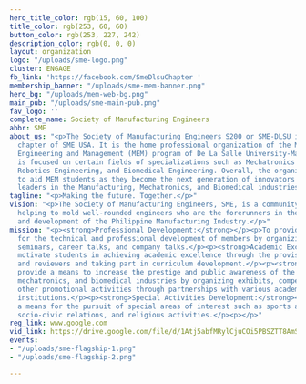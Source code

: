 ```yaml
---
hero_title_color: rgb(15, 60, 100)
title_color: rgb(253, 60, 60)
button_color: rgb(253, 227, 242)
description_color: rgb(0, 0, 0)
layout: organization
logo: "/uploads/sme-logo.png"
cluster: ENGAGE
fb_link: 'https://facebook.com/SmeDlsuChapter '
membership_banner: "/uploads/sme-mem-banner.png"
hero_bg: "/uploads/mem-web-bg.png"
main_pub: "/uploads/sme-main-pub.png"
fav_logo: ''
complete_name: Society of Manufacturing Engineers
abbr: SME
about_us: "<p>The Society of Manufacturing Engineers S200 or SME-DLSU is a student
  chapter of SME USA. It is the home professional organization of the Manufacturing
  Engineering and Management (MEM) program of De La Salle University-Manila. The organization
  is focused on certain fields of specializations such as Mechatronics Engineering,
  Robotics Engineering, and Biomedical Engineering. Overall, the organization serves
  to aid MEM students as they become the next generation of innovators and Lasallian
  leaders in the Manufacturing, Mechatronics, and Biomedical industries.</p>"
tagline: "<p>Making the future. Together.</p>"
vision: "<p>The Society of Manufacturing Engineers, SME, is a community united in
  helping to mold well-rounded engineers who are the forerunners in the advancement
  and development of the Philippine Manufacturing Industry.</p>"
mission: "<p><strong>Professional Development:</strong></p><p>To provide the means
  for the technical and professional development of members by organizing plant visits,
  seminars, career talks, and company talks.</p><p><strong>Academic Excellence:</strong></p><p>To
  motivate students in achieving academic excellence through the provision of tutorials
  and reviewers and taking part in curriculum development.</p><p><strong>Image Enhancement:</strong></p><p>To
  provide a means to increase the prestige and public awareness of the manufacturing,
  mechatronics, and biomedical industries by organizing exhibits, competitions, and
  other promotional activities through partnerships with various academic and industrial
  institutions.</p><p><strong>Special Activities Development:</strong></p><p>To provide
  a means for the pursuit of special areas of interest such as sports and recreation,
  socio-civic relations, and religious activities.</p><p></p>"
reg_link: www.google.com
vid_link: https://drive.google.com/file/d/1Atj5abfMRylCjuCOi5PBSZTT8AmScJiS/preview
events:
- "/uploads/sme-flagship-1.png"
- "/uploads/sme-flagship-2.png"

---
```


